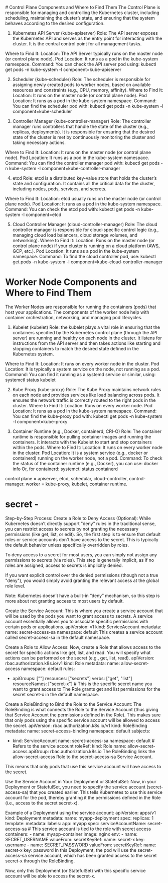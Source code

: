 # Control Plane Components and Where to Find Them
The Control Plane is responsible for managing and controlling the Kubernetes cluster, including scheduling, maintaining the cluster’s state, and ensuring that the system behaves according to the desired configuration.

1. Kubernetes API Server (kube-apiserver)
Role: The API server exposes the Kubernetes API and serves as the entry point for interacting with the cluster. It is the central control point for all management tasks.

Where to Find It:
Location: The API Server typically runs on the master node (or control plane node).
Pod Location: It runs as a pod in the kube-system namespace.
Command: You can check the API server pod using:
kubectl get pods -n kube-system -l component=kube-apiserver

2. Scheduler (kube-scheduler)
Role: The scheduler is responsible for assigning newly created pods to worker nodes, based on available resources and constraints (e.g., CPU, memory, affinity).
Where to Find It:
Location: It runs on the master node (or control plane node).
Pod Location: It runs as a pod in the kube-system namespace.
Command: You can find the scheduler pod with:
kubectl get pods -n kube-system -l component=kube-scheduler

3. Controller Manager (kube-controller-manager)
Role: The controller manager runs controllers that handle the state of the cluster (e.g., replicas, deployments). It is responsible for ensuring that the desired state of the cluster is met by continuously monitoring the cluster and taking necessary actions.

Where to Find It:
Location: It runs on the master node (or control plane node).
Pod Location: It runs as a pod in the kube-system namespace.
Command: You can find the controller manager pod with:
kubectl get pods -n kube-system -l component=kube-controller-manager

4. etcd
Role: etcd is a distributed key-value store that holds the cluster’s state and configuration. It contains all the critical data for the cluster, including nodes, pods, services, and secrets.

Where to Find It:
Location: etcd usually runs on the master node (or control plane node).
Pod Location: It runs as a pod in the kube-system namespace.
Command: You can check the etcd pod with:
kubectl get pods -n kube-system -l component=etcd

5. Cloud Controller Manager (cloud-controller-manager)
Role: The cloud controller manager is responsible for cloud-specific control logic (e.g., managing cloud load balancers, cloud storage volumes, and networking).
Where to Find It:
Location: Runs on the master node (or control plane node) if your cluster is running on a cloud platform (AWS, GCP, etc.).
Pod Location: It runs as a pod in the kube-system namespace.
Command: To find the cloud controller pod, use:
kubectl get pods -n kube-system -l component=kube-cloud-controller-manager

# Worker Node Components and Where to Find Them
The Worker Nodes are responsible for running the containers (pods) that host your applications. The components of the worker node help with container orchestration, networking, and managing pod lifecycles.

1. Kubelet (kubelet)
Role: the kubelet plays a vital role in ensuring that the containers specified by the Kubernetes control plane (through the API server) are running and healthy on each node in the cluster. It listens for instructions from the API server and then takes actions like starting and stopping containers to match the desired state defined in the Kubernetes system.

Where to Find It:
Location: It runs on every worker node in the cluster.
Pod Location: It is typically a system service on the node, not running as a pod.
Command: You can find it running as a systemd service or similar, using:
systemctl status kubelet

2. Kube Proxy (kube-proxy)
Role: The Kube Proxy maintains network rules on each node and provides services like load balancing across pods. It ensures the network traffic is correctly routed to the right pods in the cluster.
Where to Find It:
Location: Runs on every worker node.
Pod Location: It runs as a pod in the kube-system namespace.
Command: You can find the kube-proxy pod with:
kubectl get pods -n kube-system -l component=kube-proxy

3. Container Runtime (e.g., Docker, containerd, CRI-O)
Role: The container runtime is responsible for pulling container images and running the containers. It interacts with the Kubelet to start and stop containers within the pods.
Where to Find It:
Location: It runs on every worker node in the cluster.
Pod Location: It is a system service (e.g., docker or containerd) running on the worker node, not a pod.
Command: To check the status of the container runtime (e.g., Docker), you can use:
docker info
Or, for containerd:
systemctl status containerd

control plane = apiserver, etcd, schedular, cloud-controller, control-manager.
worker = kube-proxy, kubelet, container runtime.

# secret - 
Step-by-Step Process:
Create a Role to Deny Access (Optional): While Kubernetes doesn’t directly support "deny" rules in the traditional sense, you can restrict access to secrets by not granting the necessary permissions (like get, list, or edit). So, the first step is to ensure that default roles or service accounts don't have access to the secret. This is typically the default behavior unless specifically overridden by roles.

To deny access to a secret for most users, you can simply not assign any permissions to secrets (via roles). This step is generally implicit, as if no roles are assigned, access to secrets is implicitly denied.

If you want explicit control over the denied permissions (though not a true "deny"), you would simply avoid granting the relevant access at the global role level.

Note: Kubernetes doesn’t have a built-in “deny” mechanism, so this step is more about not granting access to most users by default.

Create the Service Account: This is where you create a service account that will be used by the pods you want to grant access to secrets. A service account essentially allows you to associate specific permissions with certain pods or applications.
apiVersion: v1
kind: ServiceAccount
metadata:
  name: secret-access-sa
  namespace: default
This creates a service account called secret-access-sa in the default namespace.

Create a Role to Allow Access: Now, create a Role that allows access to the secret for specific actions like get, list, and read. You will specify what actions can be performed on the secret (e.g., get, list, read).
apiVersion: rbac.authorization.k8s.io/v1
kind: Role
metadata:
  name: allow-secret-access
  namespace: default
rules:
  - apiGroups: [""]
    resources: ["secrets"]
    verbs: ["get", "list"]
    resourceNames: ["secret-x"]  # This is the specific secret name you want to grant access to
The Role grants get and list permissions for the secret secret-x in the default namespace.

Create a RoleBinding to Bind the Role to the Service Account: The RoleBinding is what connects the Role to the Service Account (thus giving that Service Account the permissions defined in the Role). This makes sure that only pods using the specific service account will be allowed to access the secret.
apiVersion: rbac.authorization.k8s.io/v1
kind: RoleBinding
metadata:
  name: secret-access-binding
  namespace: default
subjects:
  - kind: ServiceAccount
    name: secret-access-sa
    namespace: default  # Refers to the service account
roleRef:
  kind: Role
  name: allow-secret-access
  apiGroup: rbac.authorization.k8s.io
The RoleBinding links the allow-secret-access Role to the secret-access-sa Service Account.

This means that only pods that use this service account will have access to the secret.

Use the Service Account in Your Deployment or StatefulSet: Now, in your Deployment or StatefulSet, you need to specify the service account (secret-access-sa) that you created earlier. This tells Kubernetes to use this service account for the pod, thereby granting it the permissions defined in the Role (i.e., access to the secret secret-x).

Example of a Deployment using the service account:
apiVersion: apps/v1
kind: Deployment
metadata:
  name: myapp-deployment
spec:
  replicas: 1
  template:
    metadata:
      labels:
        app: myapp
    spec:
      serviceAccountName: secret-access-sa  # This service account is tied to the role with secret access
      containers:
      - name: myapp-container
        image: nginx
        env:
        - name: SECRET_USERNAME
          valueFrom:
            secretKeyRef:
              name: secret-x
              key: username
        - name: SECRET_PASSWORD
          valueFrom:
            secretKeyRef:
              name: secret-x
              key: password
In this Deployment, the pod will use the secret-access-sa service account, which has been granted access to the secret secret-x through the RoleBinding.

Now, only this Deployment (or StatefulSet) with this specific service account will be able to access the secret-x.


